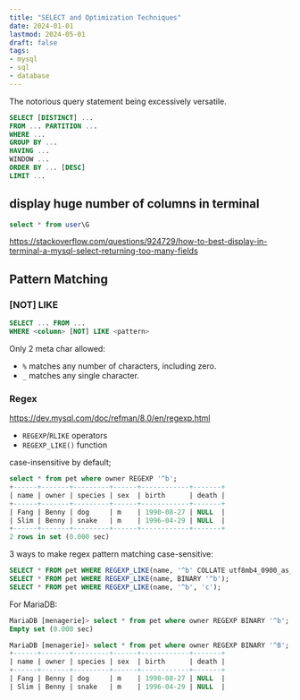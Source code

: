 ```yaml
---
title: "SELECT and Optimization Techniques"
date: 2024-01-01
lastmod: 2024-05-01
draft: false
tags:
- mysql
- sql
- database
---
```


The notorious query statement being excessively versatile.

```sql
SELECT [DISTINCT] ...
FROM ... PARTITION ...
WHERE ...
GROUP BY ...
HAVING ...
WINDOW ...
ORDER BY ... [DESC]
LIMIT ...
```

display huge number of columns in terminal
-----

```sql
select * from user\G
```

https://stackoverflow.com/questions/924729/how-to-best-display-in-terminal-a-mysql-select-returning-too-many-fields

Pattern Matching
----

### [NOT] LIKE

```sql
SELECT ... FROM ...
WHERE <column> [NOT] LIKE <pattern>
```

Only 2 meta char allowed:

- `%` matches any number of characters, including zero.
- `_` matches any single character.

### Regex

https://dev.mysql.com/doc/refman/8.0/en/regexp.html

- `REGEXP`/`RLIKE` operators
- `REGEXP_LIKE()` function 

case-insensitive by default;

```sql
select * from pet where owner REGEXP '^b';
+------+-------+---------+------+------------+-------+
| name | owner | species | sex  | birth      | death |
+------+-------+---------+------+------------+-------+
| Fang | Benny | dog     | m    | 1990-08-27 | NULL  |
| Slim | Benny | snake   | m    | 1996-04-29 | NULL  |
+------+-------+---------+------+------------+-------+
2 rows in set (0.000 sec)
```

3 ways to make regex pattern matching case-sensitive:

```sql
SELECT * FROM pet WHERE REGEXP_LIKE(name, '^b' COLLATE utf8mb4_0900_as_cs);
SELECT * FROM pet WHERE REGEXP_LIKE(name, BINARY '^b');
SELECT * FROM pet WHERE REGEXP_LIKE(name, '^b', 'c'); 
```

For MariaDB:
```sql
MariaDB [menagerie]> select * from pet where owner REGEXP BINARY '^b';
Empty set (0.000 sec)

MariaDB [menagerie]> select * from pet where owner REGEXP BINARY '^B';
+------+-------+---------+------+------------+-------+
| name | owner | species | sex  | birth      | death |
+------+-------+---------+------+------------+-------+
| Fang | Benny | dog     | m    | 1990-08-27 | NULL  |
| Slim | Benny | snake   | m    | 1996-04-29 | NULL  |
